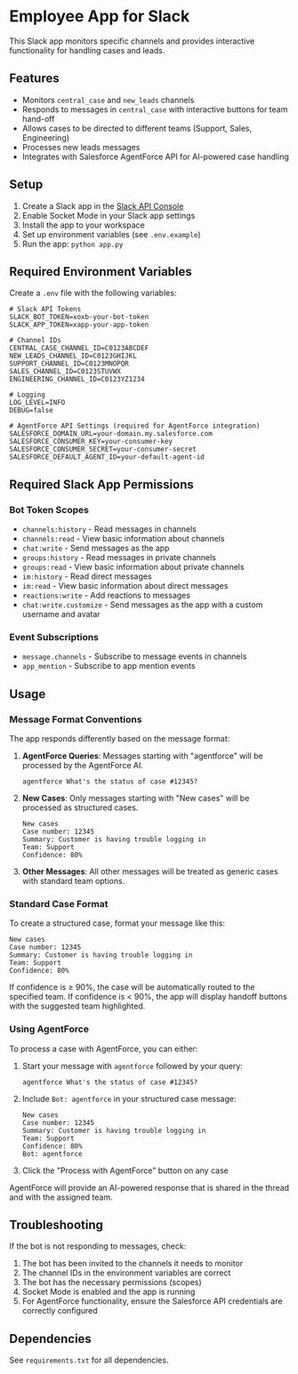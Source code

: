 # Employee App for Slack

This Slack app monitors specific channels and provides interactive functionality for handling cases and leads.

## Features

- Monitors `central_case` and `new_leads` channels
- Responds to messages in `central_case` with interactive buttons for team hand-off
- Allows cases to be directed to different teams (Support, Sales, Engineering)
- Processes new leads messages
- Integrates with Salesforce AgentForce API for AI-powered case handling

## Setup

1. Create a Slack app in the [Slack API Console](https://api.slack.com/apps)
2. Enable Socket Mode in your Slack app settings
3. Install the app to your workspace
4. Set up environment variables (see `.env.example`)
5. Run the app: `python app.py`

## Required Environment Variables

Create a `.env` file with the following variables:

```
# Slack API Tokens
SLACK_BOT_TOKEN=xoxb-your-bot-token
SLACK_APP_TOKEN=xapp-your-app-token

# Channel IDs
CENTRAL_CASE_CHANNEL_ID=C0123ABCDEF
NEW_LEADS_CHANNEL_ID=C0123GHIJKL
SUPPORT_CHANNEL_ID=C0123MNOPQR
SALES_CHANNEL_ID=C0123STUVWX
ENGINEERING_CHANNEL_ID=C0123YZ1234

# Logging
LOG_LEVEL=INFO
DEBUG=false

# AgentForce API Settings (required for AgentForce integration)
SALESFORCE_DOMAIN_URL=your-domain.my.salesforce.com
SALESFORCE_CONSUMER_KEY=your-consumer-key
SALESFORCE_CONSUMER_SECRET=your-consumer-secret
SALESFORCE_DEFAULT_AGENT_ID=your-default-agent-id
```

## Required Slack App Permissions

### Bot Token Scopes

- `channels:history` - Read messages in channels
- `channels:read` - View basic information about channels
- `chat:write` - Send messages as the app
- `groups:history` - Read messages in private channels
- `groups:read` - View basic information about private channels
- `im:history` - Read direct messages
- `im:read` - View basic information about direct messages
- `reactions:write` - Add reactions to messages
- `chat:write.customize` - Send messages as the app with a custom username and avatar

### Event Subscriptions

- `message.channels` - Subscribe to message events in channels
- `app_mention` - Subscribe to app mention events

## Usage

### Message Format Conventions

The app responds differently based on the message format:

1. **AgentForce Queries**: Messages starting with "agentforce" will be processed by the AgentForce AI.
   ```
   agentforce What's the status of case #12345?
   ```

2. **New Cases**: Only messages starting with "New cases" will be processed as structured cases.
   ```
   New cases
   Case number: 12345
   Summary: Customer is having trouble logging in
   Team: Support
   Confidence: 80%
   ```

3. **Other Messages**: All other messages will be treated as generic cases with standard team options.

### Standard Case Format

To create a structured case, format your message like this:

```
New cases
Case number: 12345
Summary: Customer is having trouble logging in
Team: Support
Confidence: 80%
```

If confidence is ≥ 90%, the case will be automatically routed to the specified team.
If confidence is < 90%, the app will display handoff buttons with the suggested team highlighted.

### Using AgentForce

To process a case with AgentForce, you can either:

1. Start your message with `agentforce` followed by your query:
   ```
   agentforce What's the status of case #12345?
   ```

2. Include `Bot: agentforce` in your structured case message:
   ```
   New cases
   Case number: 12345
   Summary: Customer is having trouble logging in
   Team: Support
   Confidence: 80%
   Bot: agentforce
   ```

3. Click the "Process with AgentForce" button on any case

AgentForce will provide an AI-powered response that is shared in the thread and with the assigned team.

## Troubleshooting

If the bot is not responding to messages, check:

1. The bot has been invited to the channels it needs to monitor
2. The channel IDs in the environment variables are correct
3. The bot has the necessary permissions (scopes)
4. Socket Mode is enabled and the app is running
5. For AgentForce functionality, ensure the Salesforce API credentials are correctly configured

## Dependencies

See `requirements.txt` for all dependencies. 